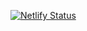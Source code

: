 [![Netlify Status](https://api.netlify.com/api/v1/badges/a0d27763-f27c-465c-82ac-feaf21e411e1/deploy-status)](https://app.netlify.com/sites/noosxe/deploys)

